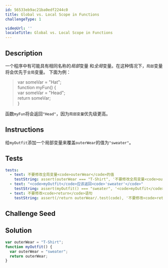 ```yaml
---
id: 56533eb9ac21ba0edf2244c0
title: Global vs. Local Scope in Functions
challengeType: 1

videoUrl: ''
localeTitle: Global vs. Local Scope in Functions
---
```


## Description
<section id='description'>
一个程序中有可能具有相同名称的<dfn>局部</dfn>变量 和<dfn>全局</dfn>变量。在这种情况下，<code>局部</code>变量将会优先于<code>全局</code>变量。
下面为例：
<blockquote>var someVar = "Hat";<br>function myFun() {<br>  var someVar = "Head";<br>  return someVar;<br>}</blockquote>
函数<code>myFun</code>将会返回<code>"Head"</code>，因为<code>局部变量</code>优先级更高。
</section>

## Instructions
<section id='instructions'>
给<code>myOutfit</code>添加一个局部变量来覆盖<code>outerWear</code>的值为<code>"sweater"</code>。
</section>

## Tests
<section id='tests'>

```yml
tests:
  - text: 不要修改全局变量<code>outerWear</code>的值
    testString: assert(outerWear === "T-Shirt", '不要修改全局变量<code>outerWear</code>的值');
  - text: "<code>myOutfit</code>应该返回<code>'sweater'</code>"
    testString: assert(myOutfit() === "sweater", '<code>myOutfit</code>应该返回<code>"sweater"</code>');
  - text: 不要修改<code>return</code>语句
    testString: assert(/return outerWear/.test(code), '不要修改<code>return</code>语句');

```

</section>

## Challenge Seed
<section id='challengeSeed'>















</section>

## Solution
<section id='solution'>

```js
var outerWear = "T-Shirt";
function myOutfit() {
  var outerWear = "sweater";
  return outerWear;
}
```

</section>
              